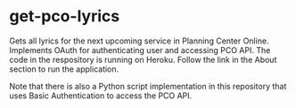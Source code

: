 # get-pco-lyrics
Gets all lyrics for the next upcoming service in Planning Center Online.
Implements OAuth for authenticating user and accessing PCO API.
The code in the respository is running on Heroku. Follow the link in the About section to run the application.

Note that there is also a Python script implementation in this repository that uses Basic Authentication to access the PCO API.
